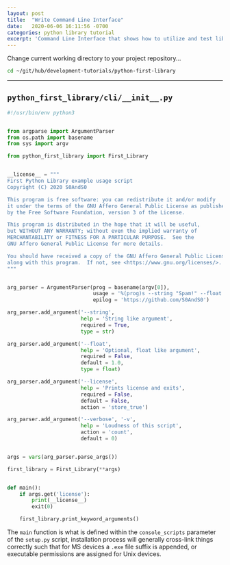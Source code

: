 ```yaml
---
layout: post
title:  "Write Command Line Interface"
date:   2020-06-06 16:11:56 -0700
categories: python library tutorial
excerpt: 'Command Line Interface that shows how to utilize and test library'
---
```




Change current working directory to your project repository...


```bash
cd ~/git/hub/development-tutorials/python-first-library
```


------


## `python_first_library/cli/__init__.py`
[python_first_library/cli/__init__.py]: #python_first_librarycli__init__py ""


```Python
#!/usr/bin/env python3


from argparse import ArgumentParser
from os.path import basename
from sys import argv

from python_first_library import First_Library


__license__ = """
First Python Library example usage script
Copyright (C) 2020 S0AndS0

This program is free software: you can redistribute it and/or modify
it under the terms of the GNU Affero General Public License as published
by the Free Software Foundation, version 3 of the License.

This program is distributed in the hope that it will be useful,
but WITHOUT ANY WARRANTY; without even the implied warranty of
MERCHANTABILITY or FITNESS FOR A PARTICULAR PURPOSE.  See the
GNU Affero General Public License for more details.

You should have received a copy of the GNU Affero General Public License
along with this program.  If not, see <https://www.gnu.org/licenses/>.
"""


arg_parser = ArgumentParser(prog = basename(argv[0]),
                            usage = '%(prog)s --string "Spam!" --float 4.2',
                            epilog = 'https://github.com/S0AndS0')

arg_parser.add_argument('--string',
                        help = 'String like argument',
                        required = True,
                        type = str)

arg_parser.add_argument('--float',
                        help = 'Optional, float like argument',
                        required = False,
                        default = 1.0,
                        type = float)

arg_parser.add_argument('--license',
                        help = 'Prints license and exits',
                        required = False,
                        default = False,
                        action = 'store_true')

arg_parser.add_argument('--verbose', '-v',
                        help = 'Loudness of this script',
                        action = 'count',
                        default = 0)


args = vars(arg_parser.parse_args())

first_library = First_Library(**args)


def main():
    if args.get('license'):
        print(__license__)
        exit(0)

    first_library.print_keyword_arguments()
```


The `main` function is what is defined within the `console_scripts` parameter of the `setup.py` script, installation process will generally cross-link things correctly such that for MS devices a `.exe` file suffix is appended, or executable permissions are assigned for Unix devices.
